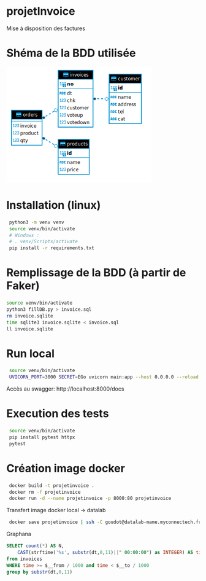 # projetInvoice
Mise à disposition des factures

# Shéma de la BDD utilisée
![schema.png](schema.png)

# Installation (linux)
```bash
 python3 -m venv venv
 source venv/bin/activate
 # Windows : 
 # . venv/Scripts/activate
 pip install -r requirements.txt
```

# Remplissage de la BDD (à partir de Faker)
```bash
source venv/bin/activate
python3 fillDB.py > invoice.sql
rm invoice.sqlite
time sqlite3 invoice.sqlite < invoice.sql
ll invoice.sqlite
```


# Run local
```bash
 source venv/bin/activate
 UVICORN_PORT=3000 SECRET=EGo uvicorn main:app --host 0.0.0.0 --reload
```
Accès au swagger: http://localhost:8000/docs

# Execution des tests
```bash
 source venv/bin/activate
 pip install pytest httpx
 pytest
```



# Création image docker

```bash
 docker build -t projetinvoice .
 docker rm -f projetinvoice
 docker run -d --name projetinvoice -p 8000:80 projetinvoice
```

Transfert image docker local -> datalab
```bash
 docker save projetinvoice | ssh -C goudot@datalab-mame.myconnectech.fr docker load
```

Graphana
```sql
SELECT count(*) AS N,
	CAST(strftime('%s', substr(dt,0,11)||" 00:00:00") as INTEGER) AS time
from invoices
WHERE time >= $__from / 1000 and time < $__to / 1000
group by substr(dt,0,11)
```